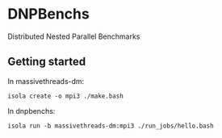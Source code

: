 # DNPBenchs

Distributed Nested Parallel Benchmarks

## Getting started

In massivethreads-dm:
```
isola create -o mpi3 ./make.bash
```

In dnpbenchs:
```
isola run -b massivethreads-dm:mpi3 ./run_jobs/hello.bash
```
